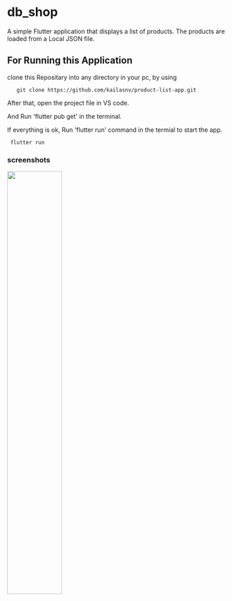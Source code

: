 # db_shop

A simple Flutter application that displays a list of products.
The products are loaded from a Local JSON file.

## For Running this Application
clone this Repositary into any directory in your pc, by using

       git clone https://github.com/kailasnv/product-list-app.git

After that, open the project file in VS code.

And Run 'flutter pub get' in the terminal.

If everything is ok, Run 'flutter run' command in the termial to start the app.

     flutter run

     
### screenshots
<img src="https://github.com/kailasnv/product-list-app/assets/130171990/b99135c8-9035-4449-bde6-7377db7e9355" height="50%" width="50%"/>

 


                         
  
        



 
